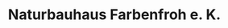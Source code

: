 ---
title: "Naturbauhaus Farbenfroh e. K."
url: /hannover/naturbauhaus-farbenfroh-e-k/
shop: Baumarkt
---